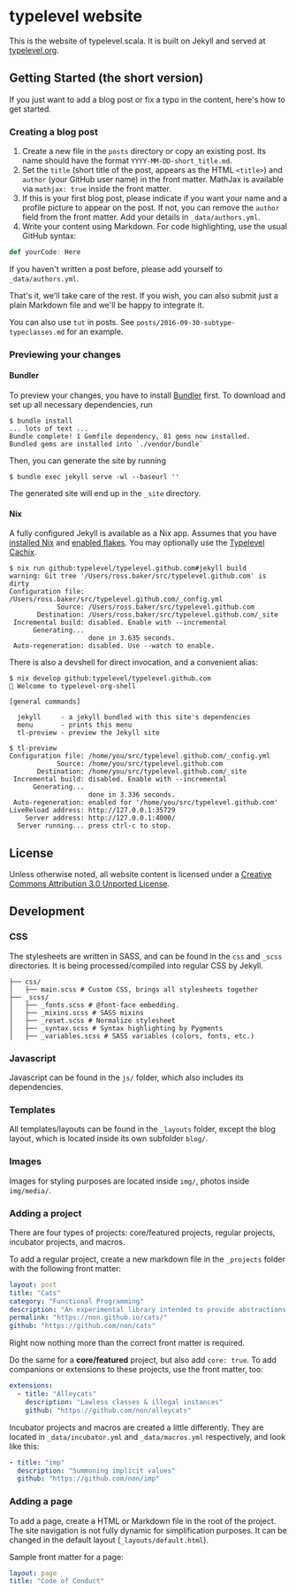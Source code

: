 typelevel website
=================

This is the website of typelevel.scala. It is built on Jekyll and served at [typelevel.org](https://typelevel.org).

## Getting Started (the short version)

If you just want to add a blog post or fix a typo in the content, here's how to get started.

### Creating a blog post

1. Create a new file in the `posts` directory or copy an existing post. Its name should have the format `YYYY-MM-DD-short_title.md`.
2. Set the `title` (short title of the post, appears as the HTML `<title>`) and `author` (your GitHub user name) in the front matter. MathJax is available via `mathjax: true` inside the front matter.
3. If this is your first blog post, please indicate if you want your name and a profile picture to appear on the post. If not, you can remove the `author` field from the front matter. Add your details in `_data/authors.yml`.
4. Write your content using Markdown. For code highlighting, use the usual GitHub syntax:

```scala
def yourCode: Here
```

If you haven't written a post before, please add yourself to `_data/authors.yml`.

That's it, we'll take care of the rest. If you wish, you can also submit just a plain Markdown file and we'll be happy to integrate it.

You can also use `tut` in posts. See `posts/2016-09-30-subtype-typeclasses.md` for an example.

### Previewing your changes

#### Bundler

To preview your changes, you have to install [Bundler](https://bundler.io/) first.
To download and set up all necessary dependencies, run

```console
$ bundle install
... lots of text ...
Bundle complete! 1 Gemfile dependency, 81 gems now installed.
Bundled gems are installed into `./vendor/bundle`
```

Then, you can generate the site by running

```console
$ bundle exec jekyll serve -wl --baseurl ''
```

The generated site will end up in the `_site` directory.

#### Nix

A fully configured Jekyll is available as a Nix app.  Assumes that you have [installed Nix](https://nixos.org/download.html) and [enabled flakes](https://nixos.wiki/wiki/Flakes#Installing_flakes).  You may optionally use the [Typelevel Cachix](https://app.cachix.org/cache/typelevel#pull).

```console
$ nix run github:typelevel/typelevel.github.com#jekyll build
warning: Git tree '/Users/ross.baker/src/typelevel.github.com' is dirty
Configuration file: /Users/ross.baker/src/typelevel.github.com/_config.yml
            Source: /Users/ross.baker/src/typelevel.github.com
       Destination: /Users/ross.baker/src/typelevel.github.com/_site
 Incremental build: disabled. Enable with --incremental
      Generating...
                    done in 3.635 seconds.
 Auto-regeneration: disabled. Use --watch to enable.
```

There is also a devshell for direct invocation, and a convenient alias:

```console
$ nix develop github:typelevel/typelevel.github.com
🔨 Welcome to typelevel-org-shell

[general commands]

  jekyll     - a jekyll bundled with this site's dependencies
  menu       - prints this menu
  tl-preview - preview the Jekyll site

$ tl-preview
Configuration file: /home/you/src/typelevel.github.com/_config.yml
            Source: /home/you/src/typelevel.github.com
       Destination: /home/you/src/typelevel.github.com/_site
 Incremental build: disabled. Enable with --incremental
      Generating...
                    done in 3.336 seconds.
 Auto-regeneration: enabled for '/home/you/src/typelevel.github.com'
LiveReload address: http://127.0.0.1:35729
    Server address: http://127.0.0.1:4000/
  Server running... press ctrl-c to stop.
```



## License

Unless otherwise noted, all website content is licensed under a [Creative Commons Attribution 3.0 Unported License](https://creativecommons.org/licenses/by/3.0/deed.en_US).

## Development

### CSS

The stylesheets are written in SASS, and can be found in the `css` and `_scss` directories.
It is being processed/compiled into regular CSS by Jekyll.

```
├── css/
│   ├── main.scss # Custom CSS, brings all stylesheets together
├── _scss/
│   ├── _fonts.scss # @font-face embedding.
│   ├── _mixins.scss # SASS mixins
│   ├── _reset.scss # Normalize stylesheet
│   ├── _syntax.scss # Syntax highlighting by Pygments
│   ├── _variables.scss # SASS variables (colors, fonts, etc.)
```

### Javascript

Javascript can be found in the `js/` folder, which also includes its dependencies.

### Templates

All templates/layouts can be found in the `_layouts` folder, except the blog layout, which is located inside its own subfolder `blog/`.

### Images

Images for styling purposes are located inside `img/`, photos inside `img/media/`.

### Adding a project

There are four types of projects: core/featured projects, regular projects, incubator projects, and macros.

To add a regular project, create a new markdown file in the `_projects` folder with the following front matter:

```yml
layout: post
title: "Cats"
category: "Functional Programming"
description: "An experimental library intended to provide abstractions for functional programming in Scala, leveraging its unique features. Design goals are approachability, modularity, documentation and efficiency."
permalink: "https://non.github.io/cats/"
github: "https://github.com/non/cats"
```

Right now nothing more than the correct front matter is required.

Do the same for a **core/featured** project, but also add `core: true`.
To add companions or extensions to these projects, use the front matter, too:

```yml
extensions:
  - title: "Alleycats"
    description: "Lawless classes & illegal instances"
    github: "https://github.com/non/alleycats"
```

Incubator projects and macros are created a little differently. They are located in `_data/incubator.yml` and `_data/macros.yml` respectively, and look like this:

```yml
- title: "imp"
  description: "Summoning implicit values"
  github: "https://github.com/non/imp"
```

### Adding a page

To add a page, create a HTML or Markdown file in the root of the project. The site navigation is not fully dynamic for simplification purposes. It can be changed in the default layout (`_layouts/default.html`).

Sample front matter for a page:

```yml
layout: page
title: "Code of Conduct"
```
